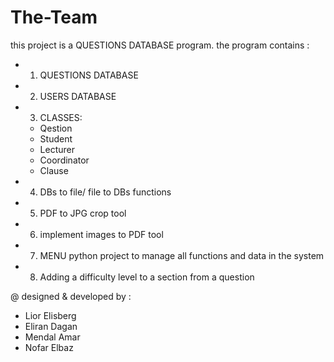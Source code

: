 # The-Team
this project is a QUESTIONS DATABASE program.
the program contains :

* 1. QUESTIONS DATABASE
* 2. USERS DATABASE
* 3. CLASSES:
  *  Qestion
  *  Student
  *  Lecturer
  *  Coordinator
  *  Clause
* 4. DBs to file/ file to DBs functions
* 5. PDF to JPG crop tool
* 6. implement images to PDF tool
* 7. MENU python project to manage all functions and data in the system
* 8. Adding a difficulty level to a section from a question

@ designed & developed by :
  * Lior Elisberg
  * Eliran Dagan
  * Mendal Amar
  * Nofar Elbaz
          
